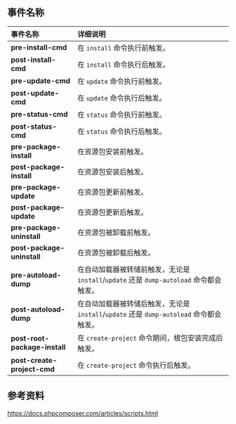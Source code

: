 ## 事件名称

| 事件名称                      | 详细说明                                                     |
| :---------------------------- | :----------------------------------------------------------- |
| **pre-install-cmd**           | 在 `install` 命令执行前触发。                                |
| **post-install-cmd**          | 在 `install` 命令执行后触发。                                |
| **pre-update-cmd**            | 在 `update` 命令执行前触发。                                 |
| **post-update-cmd**           | 在 `update` 命令执行后触发。                                 |
| **pre-status-cmd**            | 在 `status` 命令执行前触发。                                 |
| **post-status-cmd**           | 在 `status` 命令执行后触发。                                 |
| **pre-package-install**       | 在资源包安装前触发。                                         |
| **post-package-install**      | 在资源包安装后触发。                                         |
| **pre-package-update**        | 在资源包更新前触发。                                         |
| **post-package-update**       | 在资源包更新后触发。                                         |
| **pre-package-uninstall**     | 在资源包被卸载前触发。                                       |
| **post-package-uninstall**    | 在资源包被卸载后触发。                                       |
| **pre-autoload-dump**         | 在自动加载器被转储前触发，无论是 `install`/`update` 还是 `dump-autoload` 命令都会触发。 |
| **post-autoload-dump**        | 在自动加载器被转储后触发，无论是 `install`/`update` 还是 `dump-autoload` 命令都会触发。 |
| **post-root-package-install** | 在 `create-project` 命令期间，根包安装完成后触发。           |
| **post-create-project-cmd**   | 在 `create-project` 命令执行后触发。                         |

## 参考资料

https://docs.phpcomposer.com/articles/scripts.html